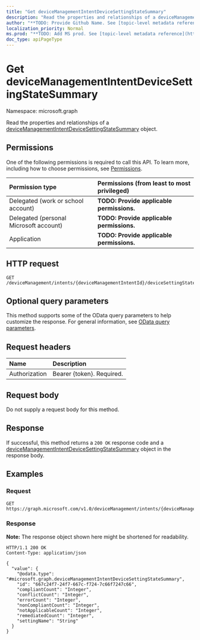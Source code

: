 ```yaml
---
title: "Get deviceManagementIntentDeviceSettingStateSummary"
description: "Read the properties and relationships of a deviceManagementIntentDeviceSettingStateSummary object."
author: "**TODO: Provide Github Name. See [topic-level metadata reference](https://msgo.azurewebsites.net/add/document/guidelines/metadata.html#topic-level-metadata)**"
localization_priority: Normal
ms.prod: "**TODO: Add MS prod. See [topic-level metadata reference](https://msgo.azurewebsites.net/add/document/guidelines/metadata.html#topic-level-metadata)**"
doc_type: apiPageType
---
```


# Get deviceManagementIntentDeviceSettingStateSummary
Namespace: microsoft.graph



Read the properties and relationships of a [deviceManagementIntentDeviceSettingStateSummary](../resources/devicemanagementintentdevicesettingstatesummary.md) object.

## Permissions
One of the following permissions is required to call this API. To learn more, including how to choose permissions, see [Permissions](/graph/permissions-reference).

|Permission type|Permissions (from least to most privileged)|
|:---|:---|
|Delegated (work or school account)|**TODO: Provide applicable permissions.**|
|Delegated (personal Microsoft account)|**TODO: Provide applicable permissions.**|
|Application|**TODO: Provide applicable permissions.**|

## HTTP request

<!-- {
  "blockType": "ignored"
}
-->
``` http
GET /deviceManagement/intents/{deviceManagementIntentId}/deviceSettingStateSummaries/{deviceManagementIntentDeviceSettingStateSummaryId}
```

## Optional query parameters
This method supports some of the OData query parameters to help customize the response. For general information, see [OData query parameters](/graph/query-parameters).

## Request headers
|Name|Description|
|:---|:---|
|Authorization|Bearer {token}. Required.|

## Request body
Do not supply a request body for this method.

## Response

If successful, this method returns a `200 OK` response code and a [deviceManagementIntentDeviceSettingStateSummary](../resources/devicemanagementintentdevicesettingstatesummary.md) object in the response body.

## Examples

### Request
<!-- {
  "blockType": "request",
  "name": "get_devicemanagementintentdevicesettingstatesummary"
}
-->
``` http
GET https://graph.microsoft.com/v1.0/deviceManagement/intents/{deviceManagementIntentId}/deviceSettingStateSummaries/{deviceManagementIntentDeviceSettingStateSummaryId}
```


### Response
**Note:** The response object shown here might be shortened for readability.
<!-- {
  "blockType": "response",
  "truncated": true,
  "@odata.type": "microsoft.graph.deviceManagementIntentDeviceSettingStateSummary"
}
-->
``` http
HTTP/1.1 200 OK
Content-Type: application/json

{
  "value": {
    "@odata.type": "#microsoft.graph.deviceManagementIntentDeviceSettingStateSummary",
    "id": "667c24f7-24f7-667c-f724-7c66f7247c66",
    "compliantCount": "Integer",
    "conflictCount": "Integer",
    "errorCount": "Integer",
    "nonCompliantCount": "Integer",
    "notApplicableCount": "Integer",
    "remediatedCount": "Integer",
    "settingName": "String"
  }
}
```

